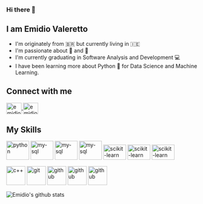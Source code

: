 ### Hi there 👋
## I am Emidio Valeretto

- I'm originately from  :brazil:   but currently living in   :ireland:
- I'm passionate about  :camera_flash:  and   :movie_camera:
- I'm currently graduating in Software Analysis and Development  :computer:
- I have been learning more about Python :snake:   for Data Science and Machine Learning.

## Connect with me
<a href="https://www.linkedin.com/in/emidiovalereto/" target="_blank">
  <img align="center" alt="emidio-linkedin" src="https://devicon.dev/devicon.git/icons/linkedin/linkedin-plain.svg" width="40" height="30"
       style="max-width:100%;"> </img>
</a>
<a href="https://www.facebook.com/emidiovalereto" target="_blank">
  <img align="center" alt="emidio-facebook" src="https://devicon.dev/devicon.git/icons/facebook/facebook-original.svg" width="40" height="30"
       style="max-width:100%;"> </img>
</a>

## My Skills
<img src="https://devicon.dev/devicon.git/icons/python/python-original.svg" alt="python" width="60" height="50"
 style="max-width:100%;"></img>
<img src="https://devicon.dev/devicon.git/icons/mysql/mysql-original-wordmark.svg" alt="my-sql" width="60" height="50"
style="max-width:100%;"></img>
<img src="https://raw.githubusercontent.com/valohai/ml-logos/5127528b5baadb77a6ea4b999a47b4e86bf0f98b/matplotlib.svg" alt="my-sql" width="60" height="50"
style="max-width:100%;"></img>
<img src="https://raw.githubusercontent.com/valohai/ml-logos/5127528b5baadb77a6ea4b999a47b4e86bf0f98b/numpy-simple.svg" alt="my-sql" width="60" height="50"
style="max-width:100%;"></img>
<img src="https://raw.githubusercontent.com/valohai/ml-logos/5127528b5baadb77a6ea4b999a47b4e86bf0f98b/scikit-learn.svg" alt="scikit-learn" width="60" height="40"
style="max-width:100%;"></img> 
<img src="https://raw.githubusercontent.com/valohai/ml-logos/5127528b5baadb77a6ea4b999a47b4e86bf0f98b/pandas.svg" alt="scikit-learn" width="60" height="40"
style="max-width:100%;"></img> 
<img src="https://seaborn.pydata.org/_images/logo-mark-lightbg.svg" alt="scikit-learn" width="60" height="40"
style="max-width:100%;"></img> 


<img src="https://devicon.dev/devicon.git/icons/cplusplus/cplusplus-original.svg" alt="c++" width="50" height="50"
style="max-width:100%;"></img>
<img src="https://devicon.dev/devicon.git/icons/git/git-original.svg" alt="git" width="50" height="50"
style="max-width:100%;"></img>
<img src="https://devicon.dev/devicon.git/icons/github/github-original.svg" alt="github" width="50" height="50"
style="max-width:100%;"></img>
<img src="https://devicon.dev/devicon.git/icons/django/django-original.svg" alt="github" width="50" height="50"
style="max-width:100%;"></img>
<img src="https://devicon.dev/devicon.git/icons/amazonwebservices/amazonwebservices-original-wordmark.svg" alt="github" width="50" height="50"
style="max-width:100%;"></img>

![Emidio's github stats](https://github-readme-stats.vercel.app/api?username=Emidio-Valeretto&show_icons=true&theme=radical)

<!--
**Emidio-Valeretto/Emidio-Valeretto** is a ✨ _special_ ✨ repository because its `README.md` (this file) appears on your GitHub profile.

Here are some ideas to get you started:

- 🔭 I’m currently working on ...
- 🌱 I’m currently learning ...
- 👯 I’m looking to collaborate on ...
- 🤔 I’m looking for help with ...
- 💬 Ask me about ...
- 📫 How to reach me: ...
- 😄 Pronouns: ...
- ⚡ Fun fact: ...
-->
